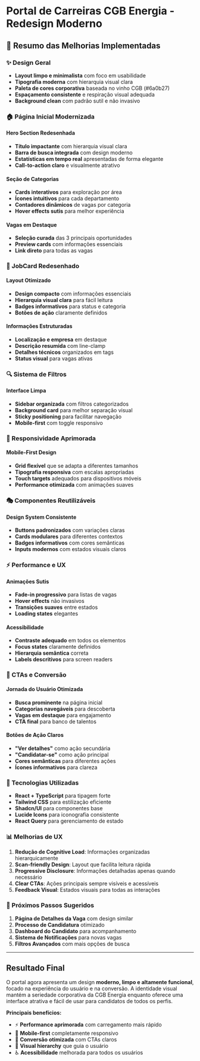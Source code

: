 # Portal de Carreiras CGB Energia - Redesign Moderno

## 🎨 **Resumo das Melhorias Implementadas**

### **✨ Design Geral**
- **Layout limpo e minimalista** com foco em usabilidade
- **Tipografia moderna** com hierarquia visual clara
- **Paleta de cores corporativa** baseada no vinho CGB (#6a0b27)
- **Espaçamento consistente** e respiração visual adequada
- **Background clean** com padrão sutil e não invasivo

### **🏠 Página Inicial Modernizada**

#### **Hero Section Redesenhada**
- **Título impactante** com hierarquia visual clara
- **Barra de busca integrada** com design moderno
- **Estatísticas em tempo real** apresentadas de forma elegante
- **Call-to-action claro** e visualmente atrativo

#### **Seção de Categorias**
- **Cards interativos** para exploração por área
- **Ícones intuitivos** para cada departamento
- **Contadores dinâmicos** de vagas por categoria
- **Hover effects sutis** para melhor experiência

#### **Vagas em Destaque**
- **Seleção curada** das 3 principais oportunidades
- **Preview cards** com informações essenciais
- **Link direto** para todas as vagas

### **💼 JobCard Redesenhado**

#### **Layout Otimizado**
- **Design compacto** com informações essenciais
- **Hierarquia visual clara** para fácil leitura
- **Badges informativos** para status e categoria
- **Botões de ação** claramente definidos

#### **Informações Estruturadas**
- **Localização e empresa** em destaque
- **Descrição resumida** com line-clamp
- **Detalhes técnicos** organizados em tags
- **Status visual** para vagas ativas

### **🔍 Sistema de Filtros**

#### **Interface Limpa**
- **Sidebar organizada** com filtros categorizados
- **Background card** para melhor separação visual
- **Sticky positioning** para facilitar navegação
- **Mobile-first** com toggle responsivo

### **📱 Responsividade Aprimorada**

#### **Mobile-First Design**
- **Grid flexível** que se adapta a diferentes tamanhos
- **Tipografia responsiva** com escalas apropriadas
- **Touch targets** adequados para dispositivos móveis
- **Performance otimizada** com animações suaves

### **🎭 Componentes Reutilizáveis**

#### **Design System Consistente**
- **Buttons padronizados** com variações claras
- **Cards modulares** para diferentes contextos
- **Badges informativos** com cores semânticas
- **Inputs modernos** com estados visuais claros

### **⚡ Performance e UX**

#### **Animações Sutis**
- **Fade-in progressivo** para listas de vagas
- **Hover effects** não invasivos
- **Transições suaves** entre estados
- **Loading states** elegantes

#### **Acessibilidade**
- **Contraste adequado** em todos os elementos
- **Focus states** claramente definidos
- **Hierarquia semântica** correta
- **Labels descritivos** para screen readers

### **🎯 CTAs e Conversão**

#### **Jornada do Usuário Otimizada**
- **Busca prominente** na página inicial
- **Categorias navegáveis** para descoberta
- **Vagas em destaque** para engajamento
- **CTA final** para banco de talentos

#### **Botões de Ação Claros**
- **"Ver detalhes"** como ação secundária
- **"Candidatar-se"** como ação principal
- **Cores semânticas** para diferentes ações
- **Ícones informativos** para clareza

### **🔧 Tecnologias Utilizadas**

- **React + TypeScript** para tipagem forte
- **Tailwind CSS** para estilização eficiente
- **Shadcn/UI** para componentes base
- **Lucide Icons** para iconografia consistente
- **React Query** para gerenciamento de estado

### **📊 Melhorias de UX**

1. **Redução de Cognitive Load**: Informações organizadas hierarquicamente
2. **Scan-friendly Design**: Layout que facilita leitura rápida
3. **Progressive Disclosure**: Informações detalhadas apenas quando necessário
4. **Clear CTAs**: Ações principais sempre visíveis e acessíveis
5. **Feedback Visual**: Estados visuais para todas as interações

### **🚀 Próximos Passos Sugeridos**

1. **Página de Detalhes da Vaga** com design similar
2. **Processo de Candidatura** otimizado
3. **Dashboard do Candidato** para acompanhamento
4. **Sistema de Notificações** para novas vagas
5. **Filtros Avançados** com mais opções de busca

---

## **Resultado Final**

O portal agora apresenta um design **moderno, limpo e altamente funcional**, focado na experiência do usuário e na conversão. A identidade visual mantém a seriedade corporativa da CGB Energia enquanto oferece uma interface atrativa e fácil de usar para candidatos de todos os perfis.

**Principais benefícios:**
- ⚡ **Performance aprimorada** com carregamento mais rápido
- 📱 **Mobile-first** completamente responsivo
- 🎯 **Conversão otimizada** com CTAs claros
- 🎨 **Visual hierarchy** que guia o usuário
- ♿ **Acessibilidade** melhorada para todos os usuários 